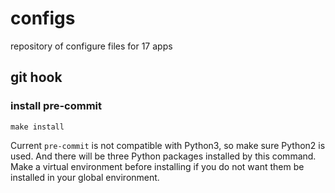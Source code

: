 # configs
repository of configure files for 17 apps

## git hook

### install pre-commit

```
make install
```

Current `pre-commit` is not compatible with Python3, so make sure Python2 is used. And there will be three Python packages installed by this command. Make a virtual environment before installing if you do not want them be installed in your global environment.
